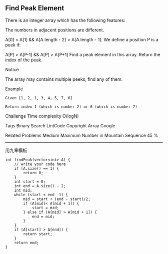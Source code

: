 ## Find Peak Element  ##

There is an integer array which has the following features:

The numbers in adjacent positions are different.

A[0] < A[1] && A[A.length - 2] > A[A.length - 1].
We define a position P is a peek if:

A[P] > A[P-1] && A[P] > A[P+1]
Find a peak element in this array. Return the index of the peak.

 Notice

The array may contains multiple peeks, find any of them.

Example

	Given [1, 2, 1, 3, 4, 5, 7, 6]
	
	Return index 1 (which is number 2) or 6 (which is number 7)

Challenge 
Time complexity O(logN)

Tags 
Binary Search LintCode Copyright Array Google

Related Problems 
Medium Maximum Number in Mountain Sequence 45 %

----------
用九章模板

	int findPeak(vector<int> A) {
	    // write your code here
	    if (A.size() == 1) {
	        return 0;
	    }
	    int start = 0;
	    int end = A.size() - 2;
	    int mid;
	    while (start < end -1) {
	        mid = start + (end - start)/2;
	        if (A[mid]< A[mid + 1]) {
	            start = mid;
	        } else if (A[mid] > A[mid + 1]) {
	            end = mid;
	        }
	    }
	    if (A[start] > A[end]) {
	        return start;
	    }
	    return end;
	}